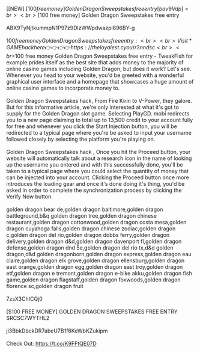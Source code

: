 [[NEW] [$100 free money] Golden Dragon Sweepstakes free entry [ bav9Vdp]
<br>
<br>[$100 free money] Golden Dragon Sweepstakes free entry
<br>
<br>ABX9TyNjtkummpN1P97z9DlzWWpdwazpl896BY-g
<br>
<br>$100 free money Golden Dragon Sweepstakes free entry:
<br>
<br>Visit *GAME hack here 👉👉👉👉 https://theloyalest.cyou/r3nndsc
<br>
<br>$100 free money Golden Dragon Sweepstakes free entry - TweakFish for example prides itself as the best site that adds money to the majority of online casino games including Golden Dragon, but does it work? Let's see. Whenever you head to your website, you'd be greeted with a wonderful graphical user interface and a homepage that showcases a huge amount of online casino games to incorporate money to. 
<br>
<br>Golden Dragon Sweepstakes hack, From Fire Kirin to V-Power, they galore. But for this informative article, we're only interested at what it's got to supply for the Golden Dragon slot game. Selecting PlayGD. mobi redirects you to a new page claiming to total up to 13,500 credit to your account fully for free and whenever you click the Start Injection button, you will be redirected to a typical page where you're be asked to input your username followed closely by selecting the platform you're playing on. 
<br>
<br>Golden Dragon Sweepstakes hack , Once you hit the Proceed button, your website will automatically talk about a research icon in the name of looking up the username you entered and with this successfully done, you'll be taken to a typical page where you could select the quantity of money that can be injected into your account. Clicking the Proceed button once more introduces the loading gear and once it's done doing it's thing, you'd be asked in order to complete the synchronization process by clicking the Verify Now button. 
<br>
<br>golden dragon bear de,golden dragon baltimore,golden dragon battleground,b&q golden dragon tree,golden dragon chinese restaurant,golden dragon cottonwood,golden dragon costa mesa,golden dragon cuyahoga falls,golden dragon chinese zodiac,golden dragon c,golden dragon del rio,golden dragon dobbs ferry,golden dragon delivery,golden dragon d&d,golden dragon davenport fl,golden dragon defense,golden dragon dnd 5e,golden dragon del rio tx,d&d golden dragon,d&d golden dragonborn,golden dragon express,golden dragon eau claire,golden dragon elk grove,golden dragon ellensburg,golden dragon east orange,golden dragon egg,golden dragon east troy,golden dragon etf,golden dragon e tremont,golden dragon e-bike akku,golden dragon fish game,golden dragon flagstaff,golden dragon foxwoods,golden dragon florence sc,golden dragon fruit
<br>
<br>7zsX3ChICQj0
<br>
<br>[$100 FREE MONEY] GOLDEN DRAGON SWEEPSTAKES FREE ENTRY SRCSC7WYTHL2
<br>
<br>ji3BbkDbckDR7abeU7B1f6KeWbKZukipm
<br>
<br>Check Out: https://t.co/K9FFtQE07D
<br>
